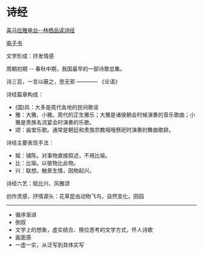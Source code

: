 # 诗经

[喜马拉雅电台--林栖品读诗经](https://www.ximalaya.com/renwen/8303151/)

[电子书](https://ctext.org/book-of-poetry/zh)

文学形成：抒发情感

周朝初期 -- 春秋中期，我国最早的一部诗歌总集。

诗三百，一言以蔽之，思无邪 ———— 《论语》

诗经篇章构成：
* (国)风：大多是周代各地的民间歌谣
* 雅：大雅、小雅。周代的正生雅乐；大雅是诸侯朝会时候演奏的音乐歌曲；小雅是贵族名流宴会时演奏的乐歌。
* 颂：庙堂乐歌。通常是朝廷和贵族宗教哦哦祭祀时演奏的舞曲歌辞。

诗经主要表现手法：
* 赋：铺陈。对事物直接叙述，不用比喻。
* 比：比喻。以彼物比此物。
* 兴：联想。触景生情，因物起兴。

诗经六艺：赋比兴、风雅颂

创作灵感，抒情源头：花草昆虫动物飞鸟，自然变化，田园

----
* 循序渐进
* 倒叙
* 文学上的想象，虚实结合、换位思考的文学方式，怀人诗歌
* 画面感
* 一虚一实，从泛写到具体实写
